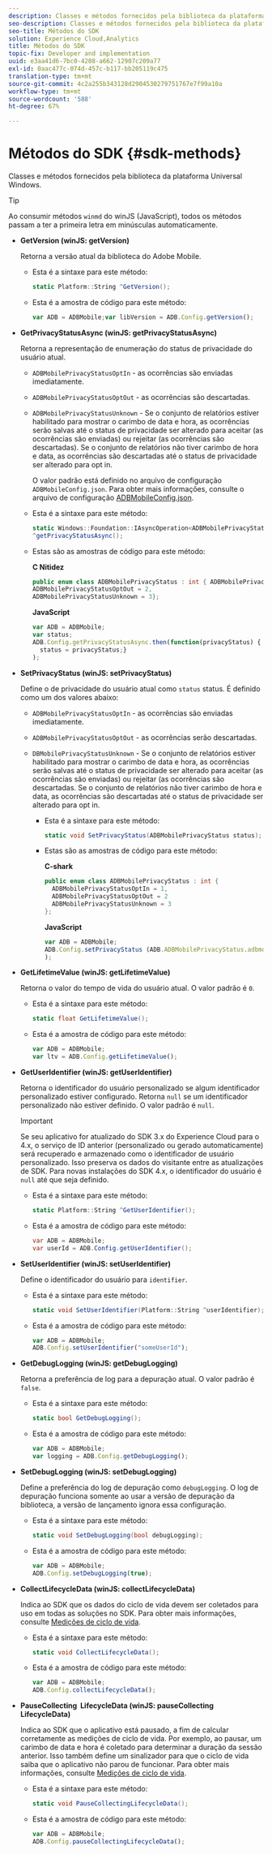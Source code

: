 ```yaml
---
description: Classes e métodos fornecidos pela biblioteca da plataforma Universal Windows.
seo-description: Classes e métodos fornecidos pela biblioteca da plataforma Universal Windows.
seo-title: Métodos do SDK
solution: Experience Cloud,Analytics
title: Métodos do SDK
topic-fix: Developer and implementation
uuid: e3aa41d6-7bc0-4208-a662-12907c209a77
exl-id: 0aac477c-074d-457c-b117-bb205119c475
translation-type: tm+mt
source-git-commit: 4c2a255b343128d2904530279751767e7f99a10a
workflow-type: tm+mt
source-wordcount: '588'
ht-degree: 67%

---
```


# Métodos do SDK {#sdk-methods}

Classes e métodos fornecidos pela biblioteca da plataforma Universal Windows.

>[!TIP]
>
>Ao consumir métodos `winmd` do winJS (JavaScript), todos os métodos passam a ter a primeira letra em minúsculas automaticamente.

* **GetVersion (winJS: getVersion)**

   Retorna a versão atual da biblioteca do Adobe Mobile.

   * Esta é a sintaxe para este método:

      ```csharp
      static Platform::String ^GetVersion();
      ```

   * Esta é a amostra de código para este método:

      ```js
      var ADB = ADBMobile;var libVersion = ADB.Config.getVersion();
      ```

* **GetPrivacyStatusAsync (winJS: getPrivacyStatusAsync)**

   Retorna a representação de enumeração do status de privacidade do usuário atual.

   * `ADBMobilePrivacyStatusOptIn` - as ocorrências são enviadas imediatamente.
   * `ADBMobilePrivacyStatusOptOut` - as ocorrências são descartadas.
   * `ADBMobilePrivacyStatusUnknown` - Se o conjunto de relatórios estiver habilitado para mostrar o carimbo de data e hora, as ocorrências serão salvas até o status de privacidade ser alterado para aceitar (as ocorrências são enviadas) ou rejeitar (as ocorrências são descartadas). Se o conjunto de relatórios não tiver carimbo de hora e data, as ocorrências são descartadas até o status de privacidade ser alterado para opt in.

      O valor padrão está definido no arquivo de configuração `ADBMobileConfig.json`. Para obter mais informações, consulte o arquivo de configuração [ADBMobileConfig.json](/help/universal-windows/c-configuration/c.json.md).

   * Esta é a sintaxe para este método:

      ```csharp
      static Windows::Foundation::IAsyncOperation<ADBMobilePrivacyStatus>
      ^getPrivacyStatusAsync();
      ```

   * Estas são as amostras de código para este método:

      **C Nitidez**

      ```csharp
      public enum class ADBMobilePrivacyStatus : int { ADBMobilePrivacyStatusOptIn = 1, 
      ADBMobilePrivacyStatusOptOut = 2, 
      ADBMobilePrivacyStatusUnknown = 3};
      ```

      **JavaScript**

      ```javascript
      var ADB = ADBMobile;
      var status;
      ADB.Config.getPrivacyStatusAsync.then(function(privacyStatus) {
        status = privacyStatus;}
      );
      ```

* **SetPrivacyStatus (winJS: setPrivacyStatus)**

   Define o de privacidade do usuário atual como `status` status. É definido como um dos valores abaixo:
   * `ADBMobilePrivacyStatusOptIn` - as ocorrências são enviadas imediatamente.
   * `ADBMobilePrivacyStatusOptOut` - as ocorrências serão descartadas.
   * `DBMobilePrivacyStatusUnknown` - Se o conjunto de relatórios estiver habilitado para mostrar o carimbo de data e hora, as ocorrências serão salvas até o status de privacidade ser alterado para aceitar (as ocorrências são enviadas) ou rejeitar (as ocorrências são descartadas. Se o conjunto de relatórios não tiver carimbo de hora e data, as ocorrências são descartadas até o status de privacidade ser alterado para opt in.

      * Esta é a sintaxe para este método:

         ```csharp
         static void SetPrivacyStatus(ADBMobilePrivacyStatus status);
         ```

      * Estas são as amostras de código para este método:

         **C-shark**

         ```csharp
         public enum class ADBMobilePrivacyStatus : int { 
           ADBMobilePrivacyStatusOptIn = 1, 
           ADBMobilePrivacyStatusOptOut = 2
           ADBMobilePrivacyStatusUnknown = 3
         };
         ```

         **JavaScript**

         ```js
         var ADB = ADBMobile;
         ADB.Config.setPrivacyStatus (ADB.ADBMobilePrivacyStatus.adbmobilePrivacyStatusOptIn
         );
         ```

* **GetLifetimeValue (winJS: getLifetimeValue)**

   Retorna o valor do tempo de vida do usuário atual. O valor padrão é `0`.

   * Esta é a sintaxe para este método:

      ```csharp
      static float GetLifetimeValue(); 
      ```

   * Esta é a amostra de código para este método:

      ```js
      var ADB = ADBMobile;
      var ltv = ADB.Config.getLifetimeValue();
      ```

* **GetUserIdentifier (winJS: getUserIdentifier)**

   Retorna o identificador do usuário personalizado se algum identificador personalizado estiver configurado. Retorna `null` se um identificador personalizado não estiver definido.
O valor padrão é `null`.

   >[!IMPORTANT]
   >
   >Se seu aplicativo for atualizado do SDK 3.x do Experience Cloud para o 4.x, o serviço de ID anterior (personalizado ou gerado automaticamente) será recuperado e armazenado como o identificador de usuário personalizado. Isso preserva os dados do visitante entre as atualizações de SDK. Para novas instalações do SDK 4.x, o identificador do usuário é `null` até que seja definido.

   * Esta é a sintaxe para este método:

      ```csharp
      static Platform::String ^GetUserIdentifier(); 
      ```

   * Esta é a amostra de código para este método:

      ```csharp
      var ADB = ADBMobile;
      var userId = ADB.Config.getUserIdentifier(); 
      ```

* **SetUserIdentifier (winJS: setUserIdentifier)**

   Define o identificador do usuário para `identifier`.

   * Esta é a sintaxe para este método:

      ```csharp
      static void SetUserIdentifier(Platform::String ^userIdentifier); 
      ```

   * Esta é a amostra de código para este método:

      ```javascript
      var ADB = ADBMobile;
      ADB.Config.setUserIdentifier("someUserId");
      ```

* **GetDebugLogging (winJS: getDebugLogging)**

   Retorna a preferência de log para a depuração atual. O valor padrão é `false`.

   * Esta é a sintaxe para este método:

      ```csharp
      static bool GetDebugLogging();
      ```

   * Esta é a amostra de código para este método:

      ```javascript
      var ADB = ADBMobile;
      var logging = ADB.Config.getDebugLogging();
      ```

* **SetDebugLogging (winJS: setDebugLogging)**

   Define a preferência do log de depuração como `debugLogging`. O log de depuração funciona somente ao usar a versão de depuração da biblioteca, a versão de lançamento ignora essa configuração.

   * Esta é a sintaxe para este método:

      ```csharp
      static void SetDebugLogging(bool debugLogging);
      ```

   * Esta é a amostra de código para este método:

      ```js
      var ADB = ADBMobile;
      ADB.Config.setDebugLogging(true);
      ```

* **CollectLifecycleData (winJS: collectLifecycleData)**

   Indica ao SDK que os dados do ciclo de vida devem ser coletados para uso em todas as soluções no SDK. Para obter mais informações, consulte [Medições de ciclo de vida](/help/universal-windows/metrics.md).

   * Esta é a sintaxe para este método:

      ```csharp
      static void CollectLifecycleData();
      ```

   * Esta é a amostra de código para este método:

      ```js
      var ADB = ADBMobile;
      ADB.Config.collectLifecycleData();
      ```

* **PauseCollecting &#x200B; LifecycleData (winJS: pauseCollecting &#x200B; LifecycleData)**

   Indica ao SDK que o aplicativo está pausado, a fim de calcular corretamente as medições de ciclo de vida. Por exemplo, ao pausar, um carimbo de data e hora é coletado para determinar a duração da sessão anterior. Isso também define um sinalizador para que o ciclo de vida saiba que o aplicativo não parou de funcionar. Para obter mais informações, consulte [Medições de ciclo de vida](/help/universal-windows/metrics.md).

   * Esta é a sintaxe para este método:

      ```csharp
      static void PauseCollectingLifecycleData();
      ```

   * Esta é a amostra de código para este método:

      ```js
      var ADB = ADBMobile;
      ADB.Config.pauseCollectingLifecycleData(); 
      ```

